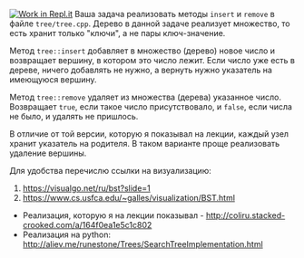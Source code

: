 [![Work in Repl.it](https://classroom.github.com/assets/work-in-replit-14baed9a392b3a25080506f3b7b6d57f295ec2978f6f33ec97e36a161684cbe9.svg)](https://classroom.github.com/online_ide?assignment_repo_id=4340600&assignment_repo_type=AssignmentRepo)
Ваша задача реализовать методы `insert` и `remove` в файле `tree/tree.cpp`. Дерево в данной задаче реализует множество, то есть хранит только "ключи", а не пары ключ-значение.

Метод `tree::insert` добавляет в множество (дерево) новое число и возвращает вершину, в котором это число лежит. Если число уже есть в дереве, ничего добавлять не нужно, а вернуть нужно указатель на имеющуюся вершину.

Метод `tree::remove` удаляет из множества (дерева) указанное число. Возвращает `true`, если такое число присутствовало, и `false`, если числа не было, и удалять не пришлось.

В отличие от той версии, которую я показывал на лекции, каждый узел хранит указатель на родителя. В таком варианте проще реализовать удаление вершины.

Для удобства перечислю ссылки на визуализацию:

1. https://visualgo.net/ru/bst?slide=1
2. https://www.cs.usfca.edu/~galles/visualization/BST.html

* Реализация, которую я на лекции показывал - http://coliru.stacked-crooked.com/a/164f0ea1e5c1c802
* Реализация на python: http://aliev.me/runestone/Trees/SearchTreeImplementation.html
